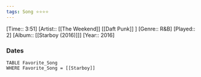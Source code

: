 ```yaml
---
tags: Song ⭐⭐⭐⭐ 
---
```

[Time:: 3:51]
[Artist:: [[The Weekend]] [[Daft Punk]] ]
[Genre:: R&B]
[Played:: 2]
[Album:: [[Starboy (2016)]]]
[Year:: 2016]
### Dates
````dataview
TABLE Favorite_Song
WHERE Favorite_Song = [[Starboy]]
````